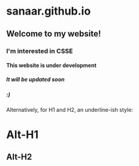# sanaar.github.io
## Welcome to my website!
### I'm interested in CSSE
#### This website is under development
##### It will be updated soon
##### :)

Alternatively, for H1 and H2, an underline-ish style:

Alt-H1
======

Alt-H2
------
